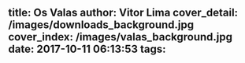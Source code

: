 title: Os Valas
author: Vitor Lima
cover_detail: /images/downloads_background.jpg
cover_index: /images/valas_background.jpg
date: 2017-10-11 06:13:53
tags:
---
